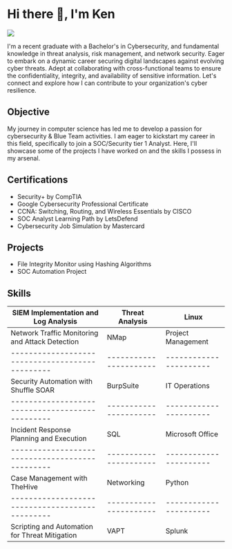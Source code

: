 # Hi there 👋, I'm Ken
<a href="https://linkedin.com/in/ken-mathews"><img src="https://img.shields.io/badge/-LinkedIn-0072b1?&style=for-the-badge&logo=linkedin&logoColor=white" /></a>

I'm a recent graduate with a Bachelor's in Cybersecurity, and fundamental knowledge in threat analysis, risk management, and network security. Eager to embark on a dynamic career securing digital landscapes against evolving cyber threats. Adept at collaborating with cross-functional teams to ensure the confidentiality, integrity, and availability of sensitive information. Let's connect and explore how I can contribute to your organization's cyber resilience.


## Objective

My journey in computer science has led me to develop a passion for cybersecurity & Blue Team activities. I am eager to kickstart my career in this field, specifically to join a SOC/Security tier 1 Analyst.
Here, I'll showcase some of the projects I have worked on and the skills I possess in my arsenal.


## Certifications

- Security+ by CompTIA
- Google Cybersecurity Professional Certificate
- CCNA: Switching, Routing, and Wireless Essentials by CISCO
- SOC Analyst Learning Path by LetsDefend
- Cybersecurity Job Simulation by Mastercard


## Projects

- File Integrity Monitor using Hashing Algorithms
- SOC Automation Project


## Skills

| SIEM Implementation and Log Analysis          | Threat Analysis      | Linux                |
|-----------------------------------------------|----------------------|----------------------|
| Network Traffic Monitoring and Attack Detection | NMap                | Project Management   |
|-----------------------------------------------|----------------------|----------------------|
| Security Automation with Shuffle SOAR         | BurpSuite            | IT Operations        |
|-----------------------------------------------|----------------------|----------------------|
| Incident Response Planning and Execution      | SQL                  | Microsoft Office     |
|-----------------------------------------------|----------------------|----------------------|
| Case Management with TheHive                  | Networking           | Python               |
|-----------------------------------------------|----------------------|----------------------|
| Scripting and Automation for Threat Mitigation | VAPT                | Splunk               |



## 
